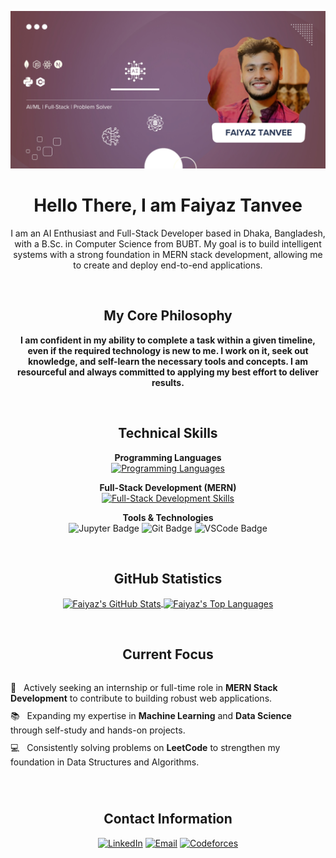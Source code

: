 <p align="center">
  <img src="Banner.jpg" alt="Faiyaz Tanvee Banner" width="900"/>
</p>

<h1 align="center">Hello There, I am Faiyaz Tanvee</h1>

<p align="center">
  I am an AI Enthusiast and Full-Stack Developer based in Dhaka, Bangladesh, with a B.Sc. in Computer Science from BUBT. My goal is to build intelligent systems with a strong foundation in MERN stack development, allowing me to create and deploy end-to-end applications.
</p>

<br />

<h2 align="center">My Core Philosophy</h2>
<p align="center">
  <b>I am confident in my ability to complete a task within a given timeline, even if the required technology is new to me. I work on it, seek out knowledge, and self-learn the necessary tools and concepts. I am resourceful and always committed to applying my best effort to deliver results.</b>
</p>

<br />

<h2 align="center">Technical Skills</h2>

<p align="center">
  <strong>Programming Languages</strong><br>
  <a href="https://skillicons.dev/icons?i=python,c,cpp" target="_blank" rel="noreferrer"><img src="https://skillicons.dev/icons?i=python,c,cpp" alt="Programming Languages"/></a>
</p>

<p align="center">
  <strong>Full-Stack Development (MERN)</strong><br>
  <a href="https://skillicons.dev/icons?i=mongodb,express,react,nodejs,javascript,html,css" target="_blank" rel="noreferrer"><img src="https://skillicons.dev/icons?i=mongodb,express,react,nodejs,javascript,html,css" alt="Full-Stack Development Skills"/></a>
</p>

<p align="center">
  <strong>Tools & Technologies</strong><br>
  <img src="https://img.shields.io/badge/Jupyter-F37626?style=for-the-badge&logo=jupyter&logoColor=white" alt="Jupyter Badge"/>
  <img src="https://img.shields.io/badge/git-%23F05033.svg?style=for-the-badge&logo=git&logoColor=white" alt="Git Badge"/>
  <img src="https://img.shields.io/badge/vscode-007ACC?style=for-the-badge&logo=visualstudiocode&logoColor=white" alt="VSCode Badge"/>
</p>

<br />

<h2 align="center">GitHub Statistics</h2>
<p align="center">
  <a href="https://github.com/anuraghazra/github-readme-stats">
    <img align="center" src="https://github-readme-stats.vercel.app/api?username=better-call-vee&show_icons=true&theme=tokyonight&rank_icon=github" alt="Faiyaz's GitHub Stats"/>
  </a>
  <a href="https://github.com/anuraghazra/github-readme-stats">
    <img align="center" src="https://github-readme-stats.vercel.app/api/top-langs/?username=better-call-vee&layout=compact&theme=tokyonight" alt="Faiyaz's Top Languages"/>
  </a>
</p>

<br />

<h2 align="center">Current Focus</h2>

<div align="left" style="display: flex; justify-content: center;">
  <ul style="list-style-type: none; padding-left: 0;">
    <li style="margin-bottom: 10px;">🎯 &nbsp; Actively seeking an internship or full-time role in <strong>MERN Stack Development</strong> to contribute to building robust web applications.</li>
    <li style="margin-bottom: 10px;">📚 &nbsp; Expanding my expertise in <strong>Machine Learning</strong> and <strong>Data Science</strong> through self-study and hands-on projects.</li>
    <li style="margin-bottom: 10px;">💻 &nbsp; Consistently solving problems on <strong>LeetCode</strong> to strengthen my foundation in Data Structures and Algorithms.</li>
  </ul>
</div>

<br />

<h2 align="center">Contact Information</h2>
<p align="center">
  <a href="https://www.linkedin.com/in/tanvee009/" target="_blank"><img alt="LinkedIn" src="https://img.shields.io/badge/LinkedIn-0077B5?style=for-the-badge&logo=linkedin&logoColor=white"></a>
  <a href="mailto:faiyaztanvee9@gmail.com" target="_blank"><img alt="Email" src="https://img.shields.io/badge/Email-D14836?style=for-the-badge&logo=gmail&logoColor=white"></a>
  <a href="https://codeforces.com/profile/tanvee" target="_blank"><img alt="Codeforces" src="https://img.shields.io/badge/Codeforces-1F8ACB?style=for-the-badge&logo=codeforces&logoColor=white"></a>
</p>